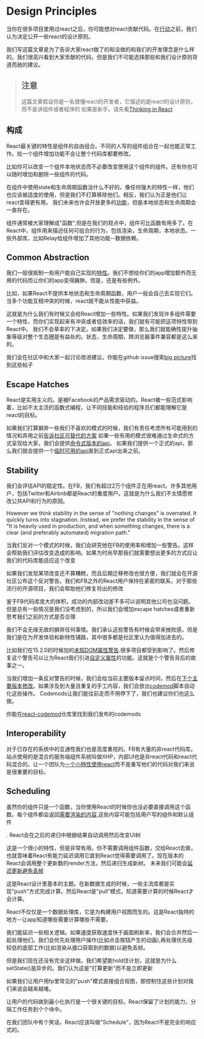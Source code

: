 # Design Principles

当你在很多项目里用过react之后，你可能想对react贡献代码。在[行动](https://github.com/facebook/react/blob/master/CONTRIBUTING.md)之前，我们认为决定公开一些react的设计原则。

我们写这篇文章是为了告诉大家react做了的和没做的和我们的开发理念是什么样的。我们很高兴看到大家贡献的代码，但是我们不可能选择那些和我们设计原则背道而驰的建议。

> ## 注意
> 这篇文章假设你是一名很懂react的开发者，它描述的是react的设计原则，而不是讲组件或者程序的
> 如果是新手，请先看[Thinking in React](https://facebook.github.io/react/docs/thinking-in-react.html)

## 构成

React最关键的特性是组件的自由组合。不同的人写的组件组合在一起也能正常工作。给一个组件增加功能不会让整个代码库都要修改。

比如你可以改变一个组件本地状态而不必要改变使用这个组件的组件。还有你也可以随时增加和删除一些组件的代码。

在组件中使用state和生命周期函数没什么不好的。像任何强大的特性一样，他们也应该被适度的使用，但是我们不打算移除他们。相反，我们认为正是他们让react变得更有用。
我们未来也许会开放更多的[功能](https://github.com/reactjs/react-future/tree/master/07%20-%20Returning%20State)，但是本地状态和生命周期会一直存在。

组件通常被大家理解成"函数",但是在我们的观点中，组件可比函数有用多了。在React中，组件用来描述任何可组合的行为，包括渲染，生命周期，本地状态。一些外部库，比如Relay给组件增加了其他功能--数据依赖。

## Common Abstraction

我们一般很抵制一些用户能自己实现的[特性](https://www.youtube.com/watch?v=4anAwXYqLG8)。我们不想给你们的app增加额外而无用的代码而让你们的app变得臃肿。但是，还是有些例外。

比如，如果React不提供本地状态和生命周期函数，用户一般会自己去实现它们。当多个功能互相冲突的时候，react就不能从性能中获益。

这就是为什么我们有时候又会给React增加一些特性。如果我们发现许多组件需要一个特性，而你们实现起来有冲突或者低效率的话，我们就有可能把这项特性带到React中。
我们不会草率的下决定。如果我们决定要做，那么我们就能确性提升抽象等级对整个生态圈是有益处的。状态，生命周期，跨浏览器事件兼容都是这么来的。

我们会在社区中和大家一起讨论改进建议。你能在github issue搜索[big picture](https://github.com/facebook/react/issues?q=is%3Aopen+is%3Aissue+label%3A%22big+picture%22)找到这些帖子

## Escape Hatches

React是实用主义的。是被Facebook的产品需求驱动的。React被一些范式影响着，比如不太主流的函数式编程，让不同技能和经验的程序员们都能理解它是react的目标。

如果我们打算摒弃一些我们不喜欢的模式的时候，我们有责任考虑所有可能用到的情况和弃用之前[告诉社区可替代的方案](https://facebook.github.io/react/blog/2016/07/13/mixins-considered-harmful.html)
如果一些有用的模式很难通过生命式的方式呈现给大家，我们会提供[命令式版本的api](https://facebook.github.io/react/docs/more-about-refs.html)。
如果我们提供一个正式的api，那么我们就会提供一个[临时可用的api](https://facebook.github.io/react/docs/context.html)直到正式api出来之前。

## Stability

我们会评估API的稳定性。在FB，我们有超过2万个组件正在用react。许多其他用户，包括Twitter和Airbnb都是React的重度用户。这就是为什么我们不太情愿修改公共API和行为的原因。

However we think stability in the sense of "nothing changes" is overrated. It quickly turns into stagnation. Instead, we prefer the stability in the sense of "It is heavily used in production, and when something changes, there is a clear (and preferably automated) migration path."

当我们反对一个模式的时候，我们会研究他在FB的使用率和增加一些警告。这样会帮助我们评估改变造成的影响。如果为时尚早那我们就需要想出更多的方式应让我们的代码库能适应这个改变

如果我们发现某项改变还不算糟糕，而且后期迁移修改也很方便，我们就会在开源社区公布这个反对警告。我们和FB之外的React用户保持在紧密的联系，对于那些流行的开源项目，我们会帮助他们修复将出的修改

鉴于FB代码库庞大的体积，成功的内部改动差不多可以说明其他公司也没问题。但是总有一些情况是我们没考虑到的，所以我们会增加escape hatches或者重新思考我们之前的方式是否合理

我们不会无缘无故的摒弃任何事情。我们承认这些警告有时候会带来挫败感，但是我们是在为开发体验和新特性铺路，其中很多都是社区里认为值得加进去的。

比如我们在15.2.0的时候加的[未知DOM属性警告](https://facebook.github.io/react/warnings/unknown-prop.html).很多项目都受到影响了。然后修复这个警告可以让为React我们引进[自定义属性](https://github.com/facebook/react/issues/140)的功能。这就是个个警告背后的故事之一。

当我们增加一条反对警告的时候，我们会给当前主要版本留点时间，然后在[下个主要版本修改](https://facebook.github.io/react/blog/2016/02/19/new-versioning-scheme.html)。如果涉及到大量且重复的手工内容，我们会放出[codemod](https://www.youtube.com/watch?v=d0pOgY8__JM)脚本自动化这些操作。
Codemods让我们能往前走而不用停下了，我们也建议你们也这么做。

你能在[react-codemod](https://github.com/reactjs/react-codemod)仓库里找到我们发布的codemods

## Interoperability

对于已存在的系统中的互通性我们也是高度重视的。FB有大量的非react代码库。站点使用的是混合的服务端组件系统叫做XHP，内部UI也是非react代码和react代码混合的。让一个团队为[一个小特性使用react](https://www.youtube.com/watch?v=BF58ZJ1ZQxY)而不是重写他们的代码对我们来说是很重要的目标。


## Scheduling

虽然你的组件只是一个函数，当你使用React的时候你也没必要直接调用这个函数。每个组件都会返回[需要渲染的内容](https://facebook.github.io/react/blog/2015/12/18/react-components-elements-and-instances.html#elements-describe-the-tree),这些内容可能包括用户写的组件<LikeButton>和默认组件<div>.
React会在之后的递归中根据结果自动调用<LinkButton>然后改变UI树

这是一个很小的特性，但是非常有用。你不需要调用组件函数，交给React去做，也就意味着React有能力延迟调用它直到React觉得需要调用了。现在版本的React会调用整个更新数的render方法，然后递归生成新树。
未来我们可能会[延迟更新避免丢帧](https://github.com/facebook/react/issues/6170)

这是React设计里基本的主题。在新数据生成的时候，一些主流库都是实现"push"方式完成计算。然后React是"pull"模式，知道需要计算的时候React才会计算。

React不仅仅是一个数据处理库，它是为构建用户视图而生的。这是React独特的地方--让app知道哪些需要计算哪些不需要。

我们能延迟一些相关逻辑。如果速度获取速度快于画面刷新率，我们会合并然后一起处理他们。我们会优先处理用户操作(比如点击按钮产生的动画),再处理优先级较低的底部工作(比如渲染从接口获取到的数据)以避免丢帧。

但是我们现在还没有完全这样做。我们希望能hold住计划，这就是为什么setState()是异步的。我们认为这是"打算更新"而不是立即更新

如果我们让用户用fp里常见的"push"模式直接组合视图，那控制住这些计划对我们来说会越来越难。

让用户的代码做到最小化执行是一个很关键的目标。React保留了计划的能力，分隔工作任务到个个块中。

在我们团队中有个笑话，React应该叫做"Schedule"，因为React不是完全的响应式的。
